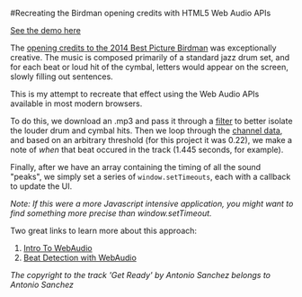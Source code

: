 #Recreating the Birdman opening credits with HTML5 Web Audio APIs

[See the demo here](http://markmarkoh.com/birdman)

The [opening credits to the 2014 Best Picture Birdman](https://www.youtube.com/watch?v=p75qQgNdc-0) was exceptionally creative. The music is composed primarily of a standard jazz drum set, and for each beat or loud hit of the cymbal, letters would appear on the screen, slowly filling out sentences.

This is my attempt to recreate that effect using the Web Audio APIs available in most modern browsers.

To do this, we download an .mp3 and pass it through a [filter](https://developer.mozilla.org/en-US/docs/Web/API/BiquadFilterNode) to better isolate the louder drum and cymbal hits.
Then we loop through the [channel data](https://developer.mozilla.org/en-US/docs/Web/API/AudioBuffer/getChannelData), and based on an arbitrary threshold (for this project it was 0.22), we make a note of *when* that beat occured in the track (1.445 seconds, for example).

Finally, after we have an array containing the timing of all the sound "peaks", we simply set a series of `window.setTimeouts`, each with a callback to update the UI.

*Note: If this were a more Javascript intensive application, you might want to find something more precise than window.setTimeout.*

Two great links to learn more about this approach:

1. [Intro To WebAudio](http://www.html5rocks.com/en/tutorials/webaudio/intro/)
2. [Beat Detection with WebAudio](http://tech.beatport.com/2014/web-audio/beat-detection-using-web-audio/)

*The copyright to the track 'Get Ready' by Antonio Sanchez belongs to Antonio Sanchez*
